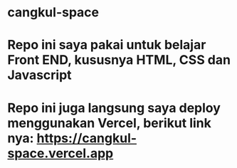 # cangkul-space

# Repo ini saya pakai untuk belajar Front END, kususnya HTML, CSS dan Javascript
# Repo ini juga langsung saya deploy menggunakan Vercel, berikut link nya: https://cangkul-space.vercel.app

